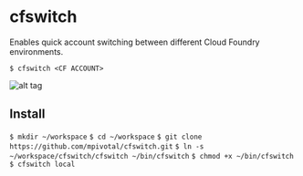 # cfswitch
Enables quick account switching between different Cloud Foundry environments.

```$ cfswitch <CF ACCOUNT>```

![alt tag](https://raw.githubusercontent.com/mpivotal/cfswitch/master/using_cfswitch.gif)

## Install
```$ mkdir ~/workspace```
```$ cd ~/workspace```
```$ git clone https://github.com/mpivotal/cfswitch.git```
```$ ln -s ~/workspace/cfswitch/cfswitch ~/bin/cfswitch```
```$ chmod +x ~/bin/cfswitch```
```$ cfswitch local```
